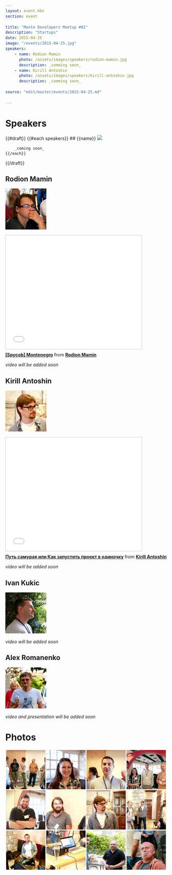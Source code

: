 ```yaml
---
layout: event.hbs
section: event

title: "Monte Developers Meetup #02"
description: "Startups"
date: 2015-04-25
image: "/events/2015-04-25.jpg"
speakers:
    - name: Rodion Mamin
      photo: /assets/images/speakers/rodion-mamin.jpg
      description: _comming soon_
    - name: Kirill Antoshin
      photo: /assets/images/speakers/kirill-antoshin.jpg
      description: _comming soon_

source: "edit/master/events/2015-04-25.md"

---
```


# Speakers

{{#draft}}
    {{#each speakers}}
        ## {{name}}
        ![]({{photo}})

        _coming soon_
    {{/each}}
{{/draft}}


## Rodion Mamin

![](/assets/images/speakers/rodion-mamin.jpg)

<iframe src="//www.slideshare.net/slideshow/embed_code/key/zxH6nTbNI6eo6E" width="425" height="355" frameborder="0" marginwidth="0" marginheight="0" scrolling="no" style="border:1px solid #CCC; border-width:1px; margin-bottom:5px; max-width: 100%;" allowfullscreen> </iframe> <div style="margin-bottom:5px"> <strong> <a href="//www.slideshare.net/rodionmamin/spycob-1" title="[Spycob] Montenegro" target="_blank">[Spycob] Montenegro</a> </strong> from <strong><a href="//www.slideshare.net/rodionmamin" target="_blank">Rodion Mamin</a></strong> </div>

_video will be added soon_

## Kirill Antoshin
![](/assets/images/speakers/kirill-antoshin.jpg)

<iframe src="//www.slideshare.net/slideshow/embed_code/key/CPxiw9zYFnshpV" width="425" height="355" frameborder="0" marginwidth="0" marginheight="0" scrolling="no" style="border:1px solid #CCC; border-width:1px; margin-bottom:5px; max-width: 100%;" allowfullscreen> </iframe> <div style="margin-bottom:5px"> <strong> <a href="//www.slideshare.net/kirillkvanto/ss-47409918" title="Путь самурая или Как запустить проект в одиночку" target="_blank">Путь самурая или Как запустить проект в одиночку</a> </strong> from <strong><a href="//www.slideshare.net/kirillkvanto" target="_blank">Kirill Antoshin</a></strong> </div>

_video will be added soon_
 
## Ivan Kukic
![](/assets/images/speakers/ivan-kukic.jpg)

_video will be added soon_

## Alex Romanenko
![](/assets/images/speakers/alex-romanenko.jpg)

_video and presentation will be added soon_

# Photos

[![](/events/2015-04-25-fb-photos.jpg)](https://www.facebook.com/media/set/?set=pcb.677403152388651&type=1)
